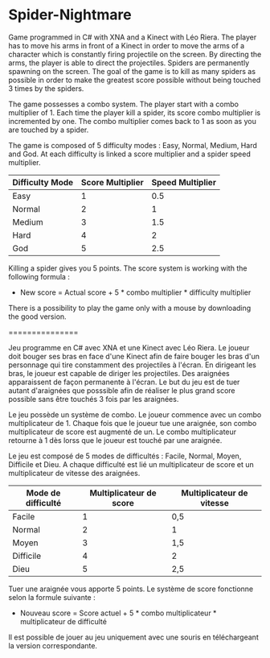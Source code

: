 Spider-Nightmare
================

Game programmed in C# with XNA and a Kinect with Léo Riera.
The player has to move his arms in front of a Kinect in order to move the arms of a character which is constantly firing projectile on the screen. By directing the arms, the player is able to direct the projectiles. Spiders are permanently spawning on the screen.
The goal of the game is to kill as many spiders as possible in order to make the greatest score possible without being touched 3 times by the spiders. 

The game possesses a combo system. The player start with a combo multiplier of 1. Each time the player kill a spider, its score combo multiplier is incremented by one. The combo multiplier comes back to 1 as soon as you are touched by a spider.

The game is composed of 5 difficulty modes : Easy, Normal, Medium, Hard and God. At each difficulty is linked a score multiplier and a spider speed multiplier.

| Difficulty Mode  | Score Multiplier | Speed Multiplier |
| ---------------- | ---------------- | ---------------- |
| Easy             | 1                | 0.5              |
| Normal           | 2                | 1                |
| Medium           | 3                | 1.5              |
| Hard             | 4                | 2                |
| God              | 5                | 2.5              |

Killing a spider gives you 5 points. The score system is working with the following formula :
 * New score = Actual score + 5 * combo multiplier * difficulty multiplier
 
There is a possibility to play the game only with a mouse by downloading the good version.

===============

Jeu programme en C# avec XNA et une Kinect avec Léo Riera.
Le joueur doit bouger ses bras en face d'une Kinect afin de faire bouger les bras d'un personnage qui tire constamment des projectiles à l'écran. En dirigeant les bras, le joueur est capable de diriger les projectiles. Des araignées apparaissent de façon permanente à l'écran.
Le but du jeu est de tuer autant d'araignées que posssible afin de réaliser le plus grand score possible sans être touchés 3 fois par les araignées.

Le jeu possède un système de combo. Le joueur commence avec un combo multiplicateur de 1. Chaque fois que le joueur tue une araignée, son combo multiplicateur de score est augmenté de un. Le combo multiplicateur retourne à 1 dès lorss que le joueur est touché par une araignée.

Le jeu est composé de 5 modes de difficultés : Facile, Normal, Moyen, Difficile et Dieu. A chaque difficulté est lié un multiplicateur de score et un multiplicateur de vitesse des araignées.

| Mode de difficulté  | Multiplicateur de score| Multiplicateur de vitesse |
| ------------------  | ---------------------- | ------------------------- |
| Facile              | 1                      | 0,5                       |
| Normal              | 2                      | 1                         |
| Moyen               | 3                      | 1,5                       |
| Difficile           | 4                      | 2                         |
| Dieu                | 5                      | 2,5                       |

Tuer une araignée vous apporte 5 points. Le système de score fonctionne selon la formule suivante :
 * Nouveau score = Score actuel + 5 * combo multiplicateur * multiplicateur de difficulté

Il est possible de jouer au jeu uniquement avec une souris en téléchargeant la version correspondante.
